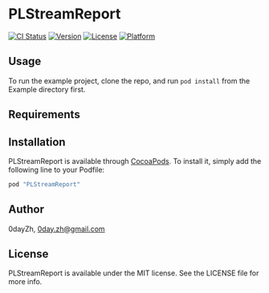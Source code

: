 # PLStreamReport

[![CI Status](http://img.shields.io/travis/0dayZh/PLStreamReport.svg?style=flat)](https://travis-ci.org/0dayZh/PLStreamReport)
[![Version](https://img.shields.io/cocoapods/v/PLStreamReport.svg?style=flat)](http://cocoapods.org/pods/PLStreamReport)
[![License](https://img.shields.io/cocoapods/l/PLStreamReport.svg?style=flat)](http://cocoapods.org/pods/PLStreamReport)
[![Platform](https://img.shields.io/cocoapods/p/PLStreamReport.svg?style=flat)](http://cocoapods.org/pods/PLStreamReport)

## Usage

To run the example project, clone the repo, and run `pod install` from the Example directory first.

## Requirements

## Installation

PLStreamReport is available through [CocoaPods](http://cocoapods.org). To install
it, simply add the following line to your Podfile:

```ruby
pod "PLStreamReport"
```

## Author

0dayZh, 0day.zh@gmail.com

## License

PLStreamReport is available under the MIT license. See the LICENSE file for more info.
